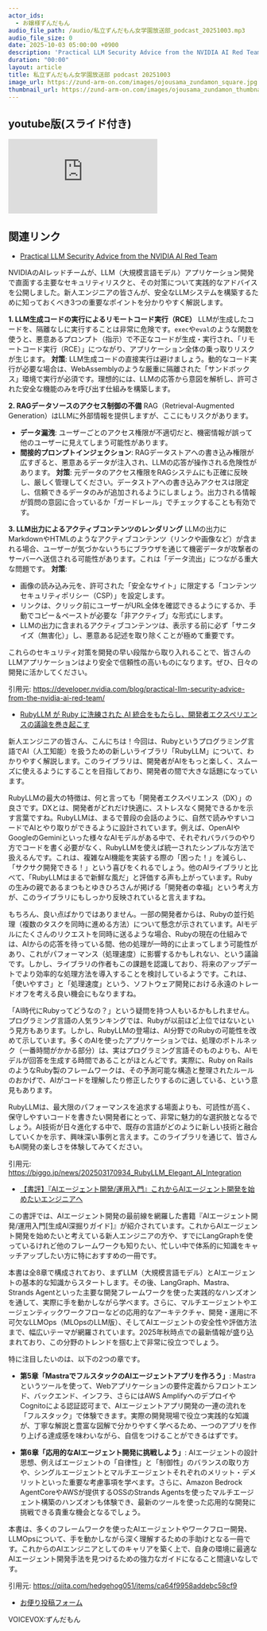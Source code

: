```yaml
---
actor_ids:
  - お嬢様ずんだもん
audio_file_path: /audio/私立ずんだもん女学園放送部_podcast_20251003.mp3
audio_file_size: 0
date: 2025-10-03 05:00:00 +0900
description: 'Practical LLM Security Advice from the NVIDIA AI Red Team、RubyLLM が Ruby に洗練された AI 統合をもたらし、開発者エクスペリエンスの議論を巻き起こす、【書評】『AIエージェント開発/運用入門』これからAIエージェント開発を始めたいエンジニアへ'
duration: "00:00"
layout: article
title: 私立ずんだもん女学園放送部 podcast 20251003
image_url: https://zund-arm-on.com/images/ojousama_zundamon_square.jpg
thumbnail_url: https://zund-arm-on.com/images/ojousama_zundamon_thumbnail.jpg
---
```


## youtube版(スライド付き)

<div class="article-video"><iframe src="https://www.youtube.com/embed/UTgkN88ljXk" title="YouTube video player" frameborder="0" allow="accelerometer; autoplay; clipboard-write; encrypted-media; gyroscope; picture-in-picture; web-share" referrerpolicy="strict-origin-when-cross-origin" allowfullscreen></iframe></div>


## 関連リンク


- [Practical LLM Security Advice from the NVIDIA AI Red Team](https://developer.nvidia.com/blog/practical-llm-security-advice-from-the-nvidia-ai-red-team/)  


NVIDIAのAIレッドチームが、LLM（大規模言語モデル）アプリケーション開発で直面する主要なセキュリティリスクと、その対策について実践的なアドバイスを公開しました。新人エンジニアの皆さんが、安全なLLMシステムを構築するために知っておくべき3つの重要なポイントを分かりやすく解説します。

**1. LLM生成コードの実行によるリモートコード実行（RCE）**
LLMが生成したコードを、隔離なしに実行することは非常に危険です。`exec`や`eval`のような関数を使うと、悪意あるプロンプト（指示）で不正なコードが生成・実行され、「リモートコード実行（RCE）」につながり、アプリケーション全体の乗っ取りリスクが生じます。
**対策**: LLM生成コードの直接実行は避けましょう。動的なコード実行が必要な場合は、WebAssemblyのような厳重に隔離された「サンドボックス」環境で実行が必須です。理想的には、LLMの応答から意図を解析し、許可された安全な機能のみを呼び出す仕組みを構築します。

**2. RAGデータソースのアクセス制御の不備**
RAG（Retrieval-Augmented Generation）はLLMに外部情報を提供しますが、ここにもリスクがあります。
*   **データ漏洩**: ユーザーごとのアクセス権限が不適切だと、機密情報が誤って他のユーザーに見えてしまう可能性があります。
*   **間接的プロンプトインジェクション**: RAGデータストアへの書き込み権限が広すぎると、悪意あるデータが注入され、LLMの応答が操作される危険性があります。
**対策**: 元データのアクセス権限をRAGシステムにも正確に反映し、厳しく管理してください。データストアへの書き込みアクセスは限定し、信頼できるデータのみが追加されるようにしましょう。出力される情報が質問の意図に合っているか「ガードレール」でチェックすることも有効です。

**3. LLM出力によるアクティブコンテンツのレンダリング**
LLMの出力にMarkdownやHTMLのようなアクティブコンテンツ（リンクや画像など）が含まれる場合、ユーザーが気づかないうちにブラウザを通じて機密データが攻撃者のサーバーへ送信される可能性があります。これは「データ流出」につながる重大な問題です。
**対策**:
*   画像の読み込み元を、許可された「安全なサイト」に限定する「コンテンツセキュリティポリシー（CSP）」を設定します。
*   リンクは、クリック前にユーザーがURL全体を確認できるようにするか、手動でコピー＆ペーストが必要な「非アクティブ」な形式にします。
*   LLMの出力に含まれるアクティブコンテンツは、表示する前に必ず「サニタイズ（無害化）」し、悪意ある記述を取り除くことが極めて重要です。

これらのセキュリティ対策を開発の早い段階から取り入れることで、皆さんのLLMアプリケーションはより安全で信頼性の高いものになります。ぜひ、日々の開発に活かしてください。

引用元: https://developer.nvidia.com/blog/practical-llm-security-advice-from-the-nvidia-ai-red-team/


- [RubyLLM が Ruby に洗練された AI 統合をもたらし、開発者エクスペリエンスの議論を巻き起こす](https://biggo.jp/news/202503170934_RubyLLM_Elegant_AI_Integration)  


新人エンジニアの皆さん、こんにちは！今回は、Rubyというプログラミング言語でAI（人工知能）を扱うための新しいライブラリ「RubyLLM」について、わかりやすく解説します。このライブラリは、開発者がAIをもっと楽しく、スムーズに使えるようにすることを目指しており、開発者の間で大きな話題になっています。

RubyLLMの最大の特徴は、何と言っても「開発者エクスペリエンス（DX）」の良さです。DXとは、開発者がどれだけ快適に、ストレスなく開発できるかを示す言葉ですね。RubyLLMは、まるで普段の会話のように、自然で読みやすいコードでAIとやり取りができるように設計されています。例えば、OpenAIやGoogleのGeminiといった様々なAIモデルがある中で、それぞれバラバラのやり方でコードを書く必要がなく、RubyLLMを使えば統一されたシンプルな方法で扱えるんです。これは、複雑なAI機能を実装する際の「困った！」を減らし、「サクサク開発できる！」という喜びをくれるでしょう。他のAIライブラリと比べて、「RubyLLMはまるで新鮮な風だ」と評価する声も上がっています。Rubyの生みの親であるまつもとゆきひろさんが掲げる「開発者の幸福」という考え方が、このライブラリにもしっかり反映されていると言えますね。

もちろん、良い点ばかりではありません。一部の開発者からは、Rubyの並行処理（複数のタスクを同時に進める方法）について懸念が示されています。AIモデルにたくさんのリクエストを同時に送るような場合、Rubyの現在の仕組みでは、AIからの応答を待っている間、他の処理が一時的に止まってしまう可能性があり、これがパフォーマンス（処理速度）に影響するかもしれない、という議論です。しかし、ライブラリの作者もこの課題を認識しており、将来のアップデートでより効率的な処理方法を導入することを検討しているようです。これは、「使いやすさ」と「処理速度」という、ソフトウェア開発における永遠のトレードオフを考える良い機会にもなりますね。

「AI時代にRubyってどうなの？」という疑問を持つ人もいるかもしれません。プログラミング言語の人気ランキングでは、Rubyが以前ほど上位ではないという見方もあります。しかし、RubyLLMの登場は、AI分野でのRubyの可能性を改めて示しています。多くのAIを使ったアプリケーションでは、処理のボトルネック（一番時間がかかる部分）は、実はプログラミング言語そのものよりも、AIモデルが回答を生成する時間であることがほとんどです。実際に、Ruby on RailsのようなRuby製のフレームワークは、その予測可能な構造と整理されたルールのおかげで、AIがコードを理解したり修正したりするのに適している、という意見もあります。

RubyLLMは、最大限のパフォーマンスを追求する場面よりも、可読性が高く、保守しやすいコードを書きたい開発者にとって、非常に魅力的な選択肢となるでしょう。AI技術が日々進化する中で、既存の言語がどのように新しい技術と融合していくかを示す、興味深い事例と言えます。このライブラリを通じて、皆さんもAI開発の楽しさを体験してみてください。

引用元: https://biggo.jp/news/202503170934_RubyLLM_Elegant_AI_Integration


- [【書評】『AIエージェント開発/運用入門』これからAIエージェント開発を始めたいエンジニアへ](https://qiita.com/hedgehog051/items/ca64f9958addebc58cf9)  


この書評では、AIエージェント開発の最前線を網羅した書籍『AIエージェント開発/運用入門[生成AI深掘りガイド]』が紹介されています。これからAIエージェント開発を始めたいと考えている新人エンジニアの方や、すでにLangGraphを使っているけれど他のフレームワークも知りたい、忙しい中で体系的に知識をキャッチアップしたい方に特におすすめの一冊です。

本書は全8章で構成されており、まずLLM（大規模言語モデル）とAIエージェントの基本的な知識からスタートします。その後、LangGraph、Mastra、Strands Agentといった主要な開発フレームワークを使った実践的なハンズオンを通して、実際に手を動かしながら学べます。さらに、マルチエージェントやエージェンティックワークフローなどの応用的なアーキテクチャ、開発・運用に不可欠なLLMOps（MLOpsのLLM版）、そしてAIエージェントの安全性や評価方法まで、幅広いテーマが網羅されています。2025年秋時点での最新情報が盛り込まれており、この分野のトレンドを掴む上で非常に役立つでしょう。

特に注目したいのは、以下の2つの章です。

*   **第5章「MastraでフルスタックのAIエージェントアプリを作ろう」**:
    Mastraというツールを使って、Webアプリケーションの要件定義からフロントエンド、バックエンド、インフラ、さらにはAWS AmplifyへのデプロイやCognitoによる認証認可まで、AIエージェントアプリ開発の一連の流れを「フルスタック」で体験できます。実際の開発現場で役立つ実践的な知識が、丁寧な解説と豊富な図解で分かりやすく学べるため、一つのアプリを作り上げる達成感を味わいながら、自信をつけることができるはずです。

*   **第6章「応用的なAIエージェント開発に挑戦しよう」**:
    AIエージェントの設計思想、例えばエージェントの「自律性」と「制御性」のバランスの取り方や、シングルエージェントとマルチエージェントそれぞれのメリット・デメリットといった重要な考慮事項を学べます。さらに、Amazon Bedrock AgentCoreやAWSが提供するOSSのStrands Agentsを使ったマルチエージェント構築のハンズオンも体験でき、最新のツールを使った応用的な開発に挑戦できる貴重な機会となるでしょう。

本書は、多くのフレームワークを使ったAIエージェントやワークフロー開発、LLMOpsについて、手を動かしながら深く理解するための手助けとなる一冊です。これからのAIエンジニアとしてのキャリアを築く上で、自身の環境に最適なAIエージェント開発手法を見つけるための強力なガイドになること間違いなしです。

引用元: https://qiita.com/hedgehog051/items/ca64f9958addebc58cf9



- [お便り投稿フォーム](https://forms.gle/ffg4JTfqdiqK62qf9)

VOICEVOX:ずんだもん
